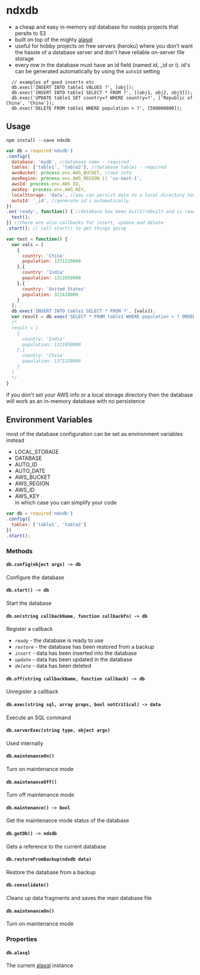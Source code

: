 # ndxdb
* a cheap and easy in-memory sql database for nodejs projects that persits to S3 
* built on top of the mighty [alasql](https://github.com/agershun/alasql)
* useful for hobby projects on free servers (heroku) where you don't want the hassle of a database server and don't have reliable on-server file storage 
* every row in the database must have an id field (named id, _id or i).  id's can be generated automatically by using the `autoId` setting
```
  // examples of good inserts etc
  db.exec('INSERT INTO table1 VALUES ?', [obj]);
  db.exec('INSERT INTO table1 SELECT * FROM ?', [[obj1, obj2, obj3]]);
  db.exec('UPDATE table1 SET country=? WHERE country=?', ['Republic of China', 'China']);
  db.exec('DELETE FROM table1 WHERE population > ?', [500000000]);
```
## Usage
`npm install --save ndxdb`
```javascript
var db = require('ndxdb')
.config({
  database: 'mydb', //database name - required
  tables: ['table1', 'table2'], //database tables - required
  awsBucket: process.env.AWS_BUCKET, //aws info
  awsRegion: process.env.AWS_REGION || 'us-east-1',
  awsId: process.env.AWS_ID,
  awsKey: process.env.AWS_KEY,
  localStorage: 'data', //you can persist data to a local directory too
  autoId: '_id', //generate id's automatically
})
.on('ready', function() { //database has been built/rebuilt and is ready to go
  test();
}) //there are also callbacks for insert, update and delete
.start(); // call start() to get things going

var test = function() {
  var vals = [
    {
      country: 'China'
      population: 1371220000
    },{
      country: 'India'
      population: 1311050000
    },{
      country: 'United States'
      population: 321418000
    }
  ];
  db.exec('INSERT INTO table1 SELECT * FROM ?', [vals]);
  var result = db.exec('SELECT * FROM table1 WHERE population > ? ORDER BY population ASC', [500000000]);
  /*
  result = [
    {
      country: 'India'
      population: 1311050000
    },{
      country: 'China'
      population: 1371220000
    }
  ]
  */
}
```
if you don't set your AWS info or a local storage directory then the database will work as an in-memory database with no persistence

## Environment Variables
most of the database configuration can be set as environment variables instead 
* LOCAL_STORAGE
* DATABASE
* AUTO_ID
* AUTO_DATE
* AWS_BUCKET
* AWS_REGION
* AWS_ID
* AWS_KEY  
in which case you can simplify your code 
```javascript
var db = require('ndxdb')
.config({
  tables: ['table1', 'table2']
})
.start();
```

### Methods
<a name="methods"></a>
#### `db.config(object args) -> db`

Configure the database

#### `db.start() -> db`

Start the database

#### `db.on(string callbackName, function callbackFn) -> db`

Register a callback
- *`ready`*  - the database is ready to use
- *`restore`* - the database has been restored from a backup
- *`insert`* - data has been inserted into the database
- *`update`* - data has been updated in the database
- *`delete`* - data has been deleted

#### `db.off(string callbackName, function callback) -> db`

Unregister a callback

#### `db.exec(string sql, array props, bool notCritical) -> data`

Execute an SQL command

#### `db.serverExec(string type, object args)`

Used internally

#### `db.maintenanceOn()`

Turn on maintenance mode

#### `db.maintenanceOff()`

Turn off maintenance mode

#### `db.maintenance() -> bool`

Get the maintenance mode status of the database

#### `db.getDb() -> ndxdb`

Gets a reference to the current database

#### `db.restoreFromBackup(ndxdb data)`

Restore the database from a backup

#### `db.consolidate()`

Cleans up data fragments and saves the main database file

#### `db.maintenanceOn()`

Turn on maintenance mode

### Properties
<a name="properties"></a>
#### `db.alasql`

The current [alasql](https://github.com/agershun/alasql) instance 











